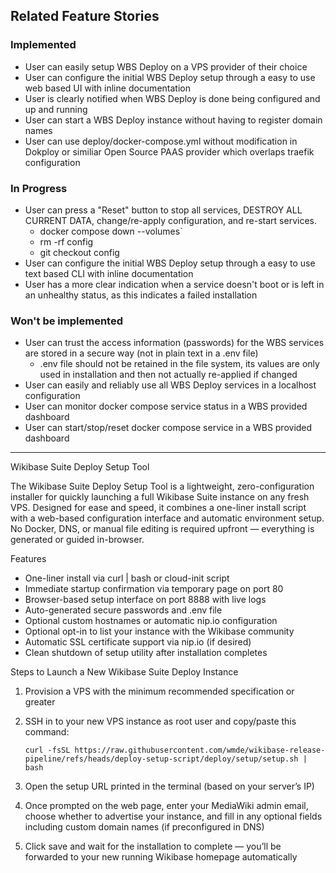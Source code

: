 ## Related Feature Stories

### Implemented

- User can easily setup WBS Deploy on a VPS provider of their choice
- User can configure the initial WBS Deploy setup through a easy to use web based UI with inline documentation
- User is clearly notified when WBS Deploy is done being configured and up and running
- User can start a WBS Deploy instance without having to register domain names
- User can use deploy/docker-compose.yml without modification in Dokploy or similiar Open Source PAAS provider which overlaps traefik configuration

### In Progress

- User can press a "Reset" button to stop all services, DESTROY ALL CURRENT DATA, change/re-apply configuration, and re-start services. 
  - docker compose down --volumes`
  - rm -rf config
  - git checkout config
- User can configure the initial WBS Deploy setup through a easy to use text based CLI with inline documentation
- User has a more clear indication when a service doesn't boot or is left in an unhealthy status, as this indicates a failed installation

### Won't be implemented

- User can trust the access information (passwords) for the WBS services are stored in a secure way (not in plain text in a .env file)
  - .env file should not be retained in the file system, its values are only used in installation and then not actually re-applied if changed
- User can easily and reliably use all WBS Deploy services in a localhost configuration
- User can monitor docker compose service status in a WBS provided dashboard
- User can start/stop/reset docker compose service in a WBS provided dashboard

---

Wikibase Suite Deploy Setup Tool

The Wikibase Suite Deploy Setup Tool is a lightweight, zero-configuration installer for quickly launching a full Wikibase Suite instance on any fresh VPS. Designed for ease and speed, it combines a one-liner install script with a web-based configuration interface and automatic environment setup. No Docker, DNS, or manual file editing is required upfront — everything is generated or guided in-browser.

Features

- One-liner install via curl | bash or cloud-init script
- Immediate startup confirmation via temporary page on port 80
- Browser-based setup interface on port 8888 with live logs
- Auto-generated secure passwords and .env file
- Optional custom hostnames or automatic nip.io configuration
- Optional opt-in to list your instance with the Wikibase community
- Automatic SSL certificate support via nip.io (if desired)
- Clean shutdown of setup utility after installation completes

Steps to Launch a New Wikibase Suite Deploy Instance

1. Provision a VPS with the minimum recommended specification or greater
2. SSH in to your new VPS instance as root user and copy/paste this command:

    `curl -fsSL https://raw.githubusercontent.com/wmde/wikibase-release-pipeline/refs/heads/deploy-setup-script/deploy/setup/setup.sh | bash`

3. Open the setup URL printed in the terminal (based on your server’s IP)
4. Once prompted on the web page, enter your MediaWiki admin email, choose whether to advertise your instance, and fill in any optional fields including custom domain names (if preconfigured in DNS)
5. Click save and wait for the installation to complete — you’ll be forwarded to your new running Wikibase homepage automatically

